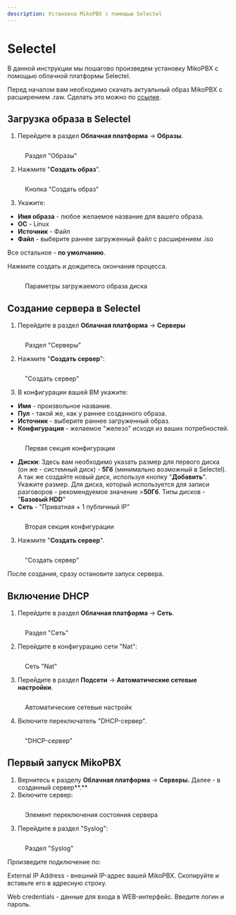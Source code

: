 ```yaml
---
description: Установка MikoPBX с помощью Selectel
---
```


# Selectel

В данной инструкции мы пошагово произведем установку MikoPBX с помощью облачной платформы Selectel.&#x20;

Перед началом вам необходимо скачать актуальный образ MikoPBX с расширением .raw. Сделать это можно по [ссылке](https://github.com/mikopbx/Core/releases).

## Загрузка образа в Selectel

1. Перейдите в раздел **Облачная платформа** -> **Образы**.

<figure><img src="../../.gitbook/assets/imagesSectionSelectel.jpg" alt=""><figcaption><p>Раздел "Образы"</p></figcaption></figure>

2. Нажмите "**Создать образ**".

<figure><img src="../../.gitbook/assets/createNewImageButton.jpg" alt=""><figcaption><p>Кнопка "Создать образ"</p></figcaption></figure>

3. Укажите:

* **Имя образа** - любое желаемое название для вашего образа.
* **ОС** - Linux
* **Источник** - Файл
* **Файл** - выберите раннее загруженный файл с расширением .iso

Все остальное - **по умолчанию**.

Нажмите создать и дождитесь окончания процесса.

<figure><img src="../../.gitbook/assets/menuOfCreatingImageSelectel.jpg" alt=""><figcaption><p>Параметры загружаемого образа диска</p></figcaption></figure>

## Создание сервера в Selectel

1. Перейдите в раздел **Облачная платформа** -> **Серверы**

<figure><img src="../../.gitbook/assets/serverSectionSelctel.jpg" alt=""><figcaption><p>Раздел "Серверы"</p></figcaption></figure>

2. Нажмите "**Создать сервер**":

<figure><img src="../../.gitbook/assets/newServer.jpg" alt=""><figcaption><p>"Создать сервер"</p></figcaption></figure>

3. В конфигурации вашей ВМ укажите:

* **Имя** - произвольное название.
* **Пул** - такой же, как у раннее созданного образа.
* **Источник** - выберите раннее загруженный образ.
* **Конфигурация** - желаемое "железо" исходя из ваших потребностей.

<figure><img src="../../.gitbook/assets/confSection1.jpg" alt=""><figcaption><p>Первая секция конфигурации</p></figcaption></figure>

* **Диски**: Здесь вам необходимо указать размер для первого диска (он же - системный диск) - **5Гб** (минимально возможный в Selectel). А так же создайте новый диск, используя кнопку "**Добавить**". Укажите размер. Для диска, который используется для записи разговоров - рекомендуемое значение >**50Гб**. Типы дисков - "**Базовый HDD**"
* **Сеть** - "Приватная + 1 публичный IP"

<figure><img src="../../.gitbook/assets/confSection2 (1).jpg" alt=""><figcaption><p>Вторая секция конфигурации</p></figcaption></figure>

3. Нажмите "**Создать сервер**".

<figure><img src="../../.gitbook/assets/createNewServer.jpg" alt=""><figcaption><p>"Создать сервер"</p></figcaption></figure>

После создания, сразу остановите запуск сервера.

## Включение DHCP

1. Перейдите в раздел **Облачная платформа** -> **Сеть**.

<figure><img src="../../.gitbook/assets/networkSection.jpg" alt=""><figcaption><p>Раздел "Сеть"</p></figcaption></figure>

2. Перейдите в конфигурацию сети "Nat":

<figure><img src="../../.gitbook/assets/natNetwork.jpg" alt=""><figcaption><p>Сеть "Nat"</p></figcaption></figure>

3. Перейдите в раздел **Подсети** -> **Автоматические сетевые настройки**.

<figure><img src="../../.gitbook/assets/autoSettings.jpg" alt=""><figcaption><p>Автоматические сетевые настройк</p></figcaption></figure>

4. Включите переключатель "DHCP-сервер".

<figure><img src="../../.gitbook/assets/dhcpServer.jpg" alt=""><figcaption><p>"DHCP-сервер"</p></figcaption></figure>

## Первый запуск MikoPBX

1. Вернитесь к разделу **Облачная платформа** -> **Серверы.** Далее - в созданный сервер**.**
2. Включите сервер:

<figure><img src="../../.gitbook/assets/turnOnTheServer.jpg" alt=""><figcaption><p>Элемент переключения состояния сервера</p></figcaption></figure>

3. Перейдите в раздел "Syslog":

<figure><img src="../../.gitbook/assets/syslogSection.jpg" alt=""><figcaption><p>Раздел "Syslog"</p></figcaption></figure>

Произведите подключение по:

External IP Address - внешний IP-адрес вашей MikoPBX. Скопируйте и вставьте его в адресную строку.

Web credentials - данные для входа в WEB-интерфейс. Введите логин и пароль.

<figure><img src="../../.gitbook/assets/mikopbxlogin.jpg" alt=""><figcaption></figcaption></figure>
